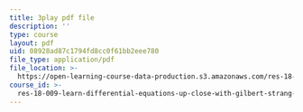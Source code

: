 ```yaml
---
title: 3play pdf file
description: ''
type: course
layout: pdf
uid: 08928ad87c1794fd8cc0f61bb2eee780
file_type: application/pdf
file_location: >-
  https://open-learning-course-data-production.s3.amazonaws.com/res-18-009-learn-differential-equations-up-close-with-gilbert-strang-and-cleve-moler-fall-2015/08928ad87c1794fd8cc0f61bb2eee780_0r2L3wTqkBc.pdf
course_id: >-
  res-18-009-learn-differential-equations-up-close-with-gilbert-strang-and-cleve-moler-fall-2015
---
```


